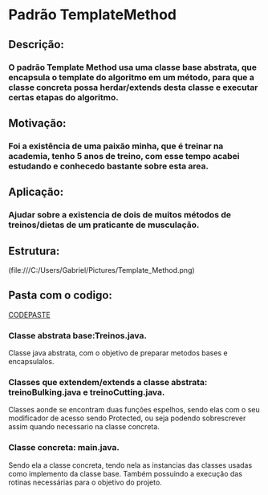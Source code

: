 # Padrão TemplateMethod

## Descrição:
### O padrão Template Method usa uma classe base abstrata, que encapsula o template do algoritmo em um método, para que a classe concreta possa herdar/extends desta classe e executar certas etapas do algoritmo.

## Motivação:
### Foi a existência de uma paixão minha, que é treinar na academia, tenho 5 anos de treino, com esse tempo acabei estudando e conhecedo bastante sobre esta area.

## Aplicação:
### Ajudar sobre a existencia de dois de muitos métodos de treinos/dietas de um praticante de musculação.


## Estrutura:
(file:///C:/Users/Gabriel/Pictures/Template_Method.png)


## Pasta com o codigo:
[CODEPASTE](/trabalhoTamplateMethodPA/src/trabalhoTamplateMethodPA)

### Classe abstrata base:Treinos.java.
Classe java abstrata, com o objetivo de preparar metodos bases e encapsulalos.

### Classes que extendem/extends a classe abstrata: treinoBulking.java e treinoCutting.java.
Classes aonde se encontram duas funções espelhos, sendo elas com o seu modificador de acesso sendo Protected, ou seja podendo sobrescrever assim quando necessario na classe concreta.

### Classe concreta: main.java.
Sendo ela a classe concreta, tendo nela as instancias das classes usadas como implemento da classe base.
Também possuindo a execução das rotinas necessárias para o objetivo do projeto.
